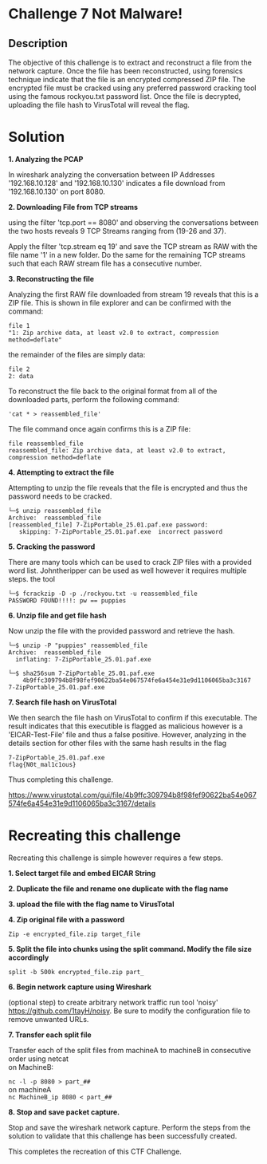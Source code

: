 ﻿

# Challenge 7 Not Malware!

## Description

The objective of this challenge is to extract and reconstruct a file from the network capture. Once the file has been reconstructed, using forensics technique indicate that the file is an encrypted compressed ZIP file. The encrypted file must be cracked using any preferred password cracking tool using the famous rockyou.txt password list. Once the file is decrypted, uploading the file hash to VirusTotal will reveal the flag.

# Solution
**1. Analyzing the PCAP**

In wireshark analyzing the conversation between IP Addresses '192.168.10.128' and '192.168.10.130' indicates a file download from '192.168.10.130' on port 8080.
 
**2. Downloading File from TCP streams**

using the filter 'tcp.port == 8080' and observing the conversations between the two hosts reveals 9 TCP Streams ranging from (19-26 and 37).

Apply the filter 'tcp.stream eq 19' and save the TCP stream as RAW with the file name '1' in a new folder. Do the same for the remaining TCP streams such that each RAW stream file has a consecutive number.

**3. Reconstructing the file**

Analyzing the first RAW file downloaded from stream 19 reveals that this is a ZIP file. This is shown in file explorer and can be confirmed with the command:

    file 1
    "1: Zip archive data, at least v2.0 to extract, compression method=deflate"


the remainder of the files are simply data:

    file 2
    2: data

To reconstruct the file back to the original format from all of the downloaded parts, perform the following command:

    'cat * > reassembled_file'

  

The file command once again confirms this is a ZIP file:

    file reassembled_file
    reassembled_file: Zip archive data, at least v2.0 to extract, compression method=deflate

**4. Attempting to extract the file** 

Attempting to unzip the file reveals that the file is encrypted and thus the password needs to be cracked. 

    └─$ unzip reassembled_file 
    Archive:  reassembled_file
    [reassembled_file] 7-ZipPortable_25.01.paf.exe password: 
       skipping: 7-ZipPortable_25.01.paf.exe  incorrect password

**5. Cracking the password**

There are many tools which can be used to crack ZIP files with a provided word list. Johntheripper can be used as well however it requires multiple steps. the tool

    └─$ fcrackzip -D -p ./rockyou.txt -u reassembled_file 
    PASSWORD FOUND!!!!: pw == puppies

**6. Unzip file and get file hash**

Now unzip the file with the provided password and retrieve the hash.

    └─$ unzip -P "puppies" reassembled_file 
    Archive:  reassembled_file
      inflating: 7-ZipPortable_25.01.paf.exe  

    └─$ sha256sum 7-ZipPortable_25.01.paf.exe 
        4b9ffc309794b8f98fef90622ba54e067574fe6a454e31e9d1106065ba3c3167  7-ZipPortable_25.01.paf.exe


**7. Search file hash on VirusTotal** 

We then search the file hash on VirusTotal to confirm if this executable. The result indicates that this executible is flagged as malicious however is a 'EICAR-Test-File' file and thus a false positive. However, analyzing in the details section for other files with the same hash results in the flag

    7-ZipPortable_25.01.paf.exe
    flag{N0t_mal1c1ous}

Thus completing this challenge.

https://www.virustotal.com/gui/file/4b9ffc309794b8f98fef90622ba54e067574fe6a454e31e9d1106065ba3c3167/details


# Recreating this challenge 
Recreating this challenge is simple however requires a few steps.

**1. Select target file and embed EICAR String**

**2. Duplicate the file and rename one duplicate with the flag name**

**3. upload the file with the flag name to VirusTotal**

**4. Zip original file with a password**  

`Zip -e encrypted_file.zip target_file`

**5. Split the file into chunks using the split command. Modify the file size accordingly**

`split -b 500k encrypted_file.zip part_`

**6. Begin network capture using Wireshark**

(optional step) to create arbitrary network traffic run tool 'noisy' https://github.com/1tayH/noisy. Be sure to modify the configuration file to remove unwanted URLs. 

**7. Transfer each split file**

Transfer each of the split files from machineA to machineB in consecutive order using netcat  
on MachineB:

`nc -l -p 8080 > part_##`  
on machineA  
`nc MachineB_ip 8080 < part_##`

**8. Stop and save packet capture.**  


Stop and save the wireshark network capture. Perform the steps from the solution to validate that this challenge has been successfully created. 

This completes the recreation of this CTF Challenge. 

